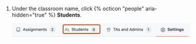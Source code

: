 1. Under the classroom name, click {% octicon "people" aria-hidden="true" %} **Students**.

   ![Screenshot of the tabs in a classroom. The "Students" tab is outlined in dark orange.](/assets/images/help/classroom/click-students.png)
